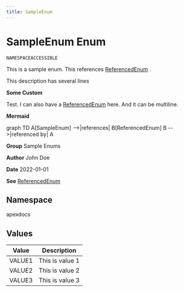 ```yaml
---
title: SampleEnum
---
```


# SampleEnum Enum

`NAMESPACEACCESSIBLE`

This is a sample enum. This references [ReferencedEnum](../miscellaneous/ReferencedEnum.md) . 
 
This description has several lines

**Some Custom** 

Test. I can also have a [ReferencedEnum](../miscellaneous/ReferencedEnum.md) here. 
And it can be multiline.

**Mermaid** 

graph TD 
A[SampleEnum] --&gt;|references| B[ReferencedEnum] 
B --&gt;|referenced by| A

**Group** Sample Enums

**Author** John Doe

**Date** 2022-01-01

**See** [ReferencedEnum](../miscellaneous/ReferencedEnum.md)

## Namespace
apexdocs

## Values
| Value | Description |
|-------|-------------|
| VALUE1 | This is value 1 |
| VALUE2 | This is value 2 |
| VALUE3 | This is value 3 |